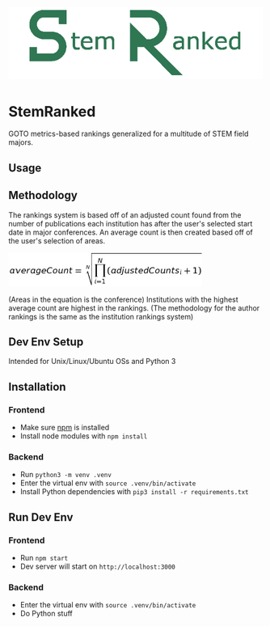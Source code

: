 # ![StemRanked](https://github.com/AlanChen4/StemRanked/blob/master/public/media/logo.png)

# StemRanked
GOTO metrics-based rankings generalized for a multitude of STEM field majors.

## Usage

## Methodology
The rankings system is based off of an adjusted count found from the number of publications each institution has after the user's selected start date in major conferences. An average count is then created based off of the user's selection of areas.

![equation](/public/ranking_equation.jpg)

(Areas in the equation is the conference)
Institutions with the highest average count are highest in the rankings.
(The methodology for the author rankings is the same as the institution rankings system)

## Dev Env Setup
Intended for Unix/Linux/Ubuntu OSs and Python 3

## Installation

### Frontend
- Make sure [npm](https://www.npmjs.com/get-npm) is installed
- Install node modules with `npm install`

### Backend
- Run `python3 -m venv .venv`
- Enter the virtual env with `source .venv/bin/activate`
- Install Python dependencies with `pip3 install -r requirements.txt`

## Run Dev Env

### Frontend
- Run `npm start`
- Dev server will start on `http://localhost:3000`

### Backend
- Enter the virtual env with `source .venv/bin/activate`
- Do Python stuff

